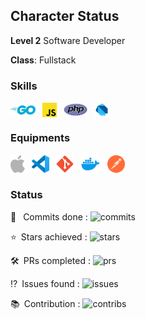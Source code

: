 ## Character Status

**Level 2** Software Developer

**Class**: Fullstack

### Skills
<img style="vertical-align: middle;" alt="Go" src="./assets/golang-icon.svg" width=40>&ensp;
<img style="vertical-align: middle;" alt="Javascript" src="./assets/javascript-icon.svg" width=23>&ensp;
<img style="vertical-align: middle;" alt="PHP" src="./assets/php-icon.svg" width=38>&ensp;
<img style="vertical-align: middle;" alt="Dart" src="./assets/dartlang-icon.svg" width=24>&ensp;

### Equipments
<img style="vertical-align: middle;" alt="Mac" src="./assets/apple-icon.svg" height=28>&ensp;
<img style="vertical-align: middle;" alt="VSCode" src="./assets/visualstudio_code-icon.svg" height=28>&ensp;
<img style="vertical-align: middle;" alt="Git" src="./assets/git-scm-icon.svg" height=28>&ensp;
<img style="vertical-align: middle;" alt="Docker" src="./assets/docker-icon.svg" height=32>&ensp;
<img style="vertical-align: middle;" alt="Postman" src="./assets/postman-icon.svg" height=28>&ensp;

### Status
:arrows_counterclockwise: &ensp;Commits done : <img alt="commits" src="https://github-readme-stats-individuals.vercel.app/api/individual?username=madeindra&show=commits&count_private=true&theme=dark">

:star:&ensp;Stars achieved : <img alt="stars" src="https://github-readme-stats-individuals.vercel.app/api/individual?username=madeindra&show=stars&count_private=true&theme=dark">

:hammer_and_wrench:&ensp;PRs completed : <img alt="prs" src="https://github-readme-stats-individuals.vercel.app/api/individual?username=madeindra&show=prs&count_private=true&theme=dark">

:interrobang:&ensp;Issues found : <img alt="issues" src="https://github-readme-stats-individuals.vercel.app/api/individual?username=madeindra&show=issues&count_private=true&theme=dark">

:books:&ensp;Contribution : <img alt="contribs" src="https://github-readme-stats-individuals.vercel.app/api/individual?username=madeindra&show=contribs&count_private=true&theme=dark">

